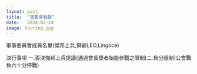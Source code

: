 ```yaml
---
layout: post
title:  "軍委會戰報"
date:   2024-02-24
image: touring.jpg
---
```


<p class="intro"><span class="dropcap">軍事委員會成員名單(傑邦上兵,獅爺LEO,Lingoce)</span></p>

<P>決行事項 一.否決傑邦上兵提議(通過會長獎者始能參戰之限制)二.負分限制(公會戰負六十分停戰)</P> 

  
  


